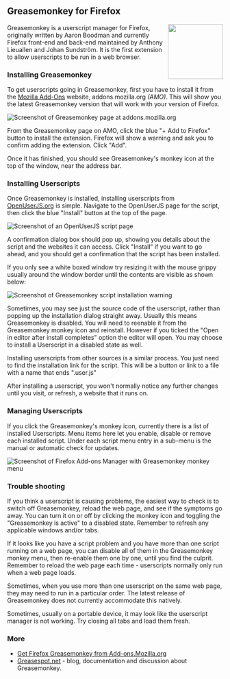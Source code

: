 ## Greasemonkey for Firefox
<img src="https://raw.githubusercontent.com/wiki/OpenUserJS/OpenUserJS.org/images/greasemonkey_icon.min.svg?sanitize=true" width="128" height="128" align="right">

Greasemonkey is a userscript manager for Firefox, originally written by Aaron Boodman and currently Firefox front-end and back-end maintained by Anthony Lieuallen and Johan Sundström. It is the first extension to allow userscripts to be run in a web browser.

### Installing Greasemonkey

To get userscripts going in Greasemonkey, first you have to install it from the [Mozilla Add-Ons][amoGreasemonkey] website, addons.mozilla.org *(AMO)*. This will show you the latest Greasemonkey version that will work with your version of Firefox.

![Screenshot of Greasemonkey page at addons.mozilla.org][greasemonkeyAMOscreenshot1]

From the Greasemonkey page on AMO, click the blue "+ Add to Firefox" button to install the extension. Firefox will show a warning and ask you to confirm adding the extension. Click "Add".

Once it has finished, you should see Greasemonkey's monkey icon at the top of the window, near the address bar.

### Installing Userscripts

Once Greasemonkey is installed, installing userscripts from [OpenUserJS.org][oujs] is simple. Navigate to the OpenUserJS page for the script, then click the blue "Install" button at the top of the page.

![Screenshot of an OpenUserJS script page][oujsScriptPageScreenshot]

A confirmation dialog box should pop up, showing you details about the script and the websites it can access. Click "Install" if you want to go ahead, and you should get a confirmation that the script has been installed.

If you only see a white boxed window try resizing it with the mouse grippy usually around the window border until the contents are visible as shown below:

![Screenshot of Greasemonkey script installation warning][greasemonkeyInstallationScreenshot]

Sometimes, you may see just the source code of the userscript, rather than popping up the installation dialog straight away. Usually this means Greasemonkey is disabled. You will need to reenable it from the Greasemonkey monkey icon and reinstall. However if you ticked the "Open in editor after install completes" option the editor will open. You may choose to install a Userscript in a disabled state as well.

Installing userscripts from other sources is a similar process. You just need to find the installation link for the script. This will be a button or link to a file with a name that ends ".user.js"

After installing a userscript, you won't normally notice any further changes until you visit, or refresh, a website that it runs on.

### Managing Userscripts

If you click the Greasemonkey's monkey icon, currently there is a list of installed Userscripts. Menu items here let you enable, disable or remove each installed script. Under each script menu entry in a sub-menu is the manual or automatic check for updates.

![Screenshot of Firefox Add-ons Manager with Greasemonkey monkey menu][aomUserScriptsScreenshot]

### Trouble shooting

If you think a userscript is causing problems, the easiest way to check is to switch off Greasemonkey, reload the web page, and see if the symptoms go away. You can turn it on or off by clicking the monkey icon and toggling the "Greasemonkey is active" to a disabled state. Remember to refresh any applicable windows and/or tabs.

If it looks like you have a script problem and you have more than one script running on a web page, you can disable all of them in the Greasemonkey monkey menu, then re-enable them one by one, until you find the culprit. Remember to reload the web page each time - userscripts normally only run when a web page loads.

Sometimes, when you use more than one userscript on the same web page, they may need to run in a particular order. The latest release of Greasemonkey does not currently accommodate this natively.

Sometimes, usually on a portable device, it may look like the userscript manager is not working. Try closing all tabs and load them fresh.

### More

* [Get Firefox Greasemonkey from Add-ons.Mozilla.org][amoGreasemonkey]
* [Greasespot.net][greasespot] - blog, documentation and discussion about Greasemonkey.

[githubFavicon]: https://assets-cdn.github.com/favicon.ico
[oujsFavicon]: https://raw.githubusercontent.com/OpenUserJs/OpenUserJS.org/master/public/images/favicon16.png
[oujs]: https://openuserjs.org/
[amoGreasemonkey]: https://addons.mozilla.org/firefox/addon/greasemonkey/
[aboutAddons]: about:addons
[aomUserScriptsScreenshot]: https://raw.githubusercontent.com/wiki/OpenUserJS/OpenUserJS.org/images/greasemonkey5.gif "Userscript management in Firefox"
[greasespot]: https://www.greasespot.net/
[greasemonkeyAMOscreenshot1]: https://raw.githubusercontent.com/wiki/OpenUserJS/OpenUserJS.org/images/greasemonkey1.gif "Greasemonkey at Mozilla Add-Ons"
[oujsScriptPageScreenshot]: https://raw.githubusercontent.com/wiki/OpenUserJS/OpenUserJS.org/images/openuserjs_script.gif "Ready to install a script"
[greasemonkeyInstallationScreenshot]: https://raw.githubusercontent.com/wiki/OpenUserJS/OpenUserJS.org/images/greasemonkey4.gif "Greasemonkey script installation warning"
